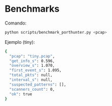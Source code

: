 # Benchmarks

Comando:
```bash
python scripts/benchmark_porthunter.py <pcap>
```

Ejemplo (tiny):

```bash
{
  "pcap": "tiny.pcap",
  "get_info_s": 0.596,
  "overview_s": 1.070,
  "first_event_s": 1.095,
  "total_pkts": null,
  "interval_s": null,
  "suspected_patterns": [],
  "scanners_count": 0,
  "ok": true
}